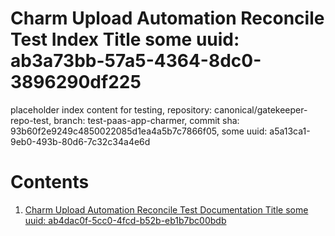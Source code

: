 # Charm Upload Automation Reconcile Test Index Title some uuid: ab3a73bb-57a5-4364-8dc0-3896290df225
 placeholder index content for testing,  repository: canonical/gatekeeper-repo-test,  branch: test-paas-app-charmer,  commit sha: 93b60f2e9249c4850022085d1ea4a5b7c7866f05,  some uuid: a5a13ca1-9eb0-493b-80d6-7c32c34a4e6d

# Contents

1. [Charm Upload Automation Reconcile Test Documentation Title some uuid: ab4dac0f-5cc0-4fcd-b52b-eb1b7bc00bdb](doc.md)
